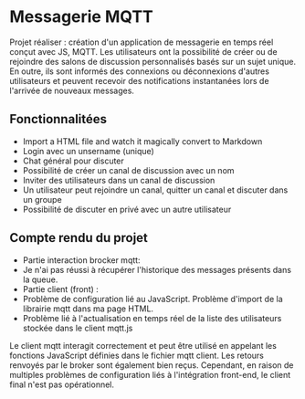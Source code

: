 # Messagerie MQTT
Projet réaliser : création d'un application de messagerie  en temps réel conçut avec JS, MQTT. Les utilisateurs ont la possibilité de créer ou de rejoindre des salons de discussion personnalisés basés sur un sujet unique. En outre, ils sont informés des connexions ou déconnexions d'autres utilisateurs et peuvent recevoir des notifications instantanées lors de l'arrivée de nouveaux messages.

## Fonctionnalitées

- Import a HTML file and watch it magically convert to Markdown
- Login avec un unsername (unique)
- Chat général pour discuter 
- Possibilité de créer un canal de discussion avec un nom 
- Inviter des utilisateurs dans un canal de discussion 
- Un utilisateur peut rejoindre un canal, quitter un canal et discuter dans un groupe
- Possibilité de discuter en privé avec un autre utilisateur

## Compte rendu du projet 

- Partie interaction brocker mqtt: 
- Je n'ai pas réussi à récupérer l'historique des messages présents dans la queue. 
- Partie client (front) : 
- Problème de configuration lié au JavaScript. Problème d'import de la librairie mqtt dans ma page HTML.
- Problème lié à l'actualisation en temps réel de la liste des utilisateurs stockée dans le client mqtt.js

Le client mqtt interagit correctement et peut être utilisé en appelant les fonctions JavaScript définies dans le fichier mqtt client. Les retours renvoyés par le broker sont également bien reçus. Cependant, en raison de multiples problèmes de configuration liés à l'intégration front-end, le client final n'est pas opérationnel.

